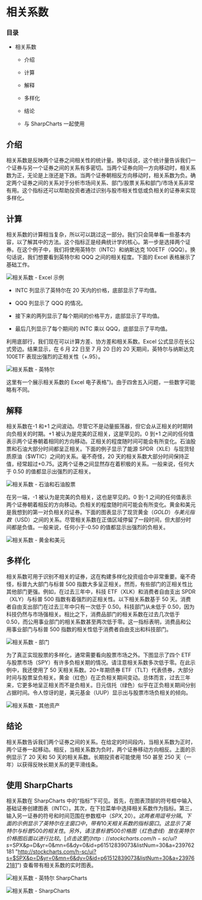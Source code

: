 # 相关系数 

### 目录

+   相关系数

    +   介绍

    +   计算

    +   解释

    +   多样化

    +   结论

    +   与 SharpCharts 一起使用

## 介绍

相关系数是反映两个证券之间相关性的统计量。换句话说，这个统计量告诉我们一个证券与另一个证券之间的关系有多密切。当两个证券向同一方向移动时，相关系数为正，无论是上涨还是下跌。当两个证券朝相反方向移动时，相关系数为负。确定两个证券之间的关系对于分析市场间关系、部门/股票关系和部门/市场关系非常有用。这个指标还可以帮助投资者通过识别与股市相关性低或负相关的证券来实现多样化。

## 计算

相关系数的计算相当复杂，所以可以跳过这一部分。我们只会简单看一些基本内容，以了解其中的方法。这个指标正是经典统计学的核心。第一步是选择两个证券。在这个例子中，我们将使用英特尔（INTC）和纳斯达克 100ETF（QQQ）。换句话说，我们想要看到英特尔和 QQQ 之间的相关程度。下面的 Excel 表格展示了基础工作。

![相关系数 - Excel 示例](img/77af7d6083199f02f34a7774a33c9762.jpg "相关系数 - Excel 示例")

+   INTC 列显示了英特尔在 20 天内的价格，底部显示了平均值。

+   QQQ 列显示了 QQQ 的情况。

+   接下来的两列显示了每个期间的价格平方，底部显示了平均值。

+   最后几列显示了每个期间的 INTC 乘以 QQQ，底部显示了平均值。

利用底部行，我们现在可以计算方差、协方差和相关系数。Excel 公式显示在长公式旁边。结果显示，在 6 月 22 日至 7 月 20 日的 20 天期间，英特尔与纳斯达克 100ETF 表现出强烈的正相关性（+.95）。

![相关系数 - 英特尔](img/5d49358a0e02c4ac44fcaf0d4cdc14b8.jpg "相关系数 - 英特尔")

这里有一个展示相关系数的 Excel 电子表格")。由于四舍五入问题，一些数字可能略有不同。

## 解释

相关系数在-1 和+1 之间波动。尽管它不是动量振荡器，但它会从正相关的时期转向负相关的时期。+1 被认为是完美的正相关，这是罕见的。0 到+1 之间的任何值表示两个证券朝着相同的方向移动。正相关的程度随时间可能会有所变化。石油股票和石油大部分时间都呈正相关。下面的例子显示了能源 SPDR（XLE）与现货轻质原油（$WTIC）之间的关系。毫不奇怪，20 天的相关系数大部分时间保持正值，经常超过+0.75。这两个证券之间显然存在着积极的关系。一般来说，任何大于 0.50 的值都显示出强烈的正相关。

![相关系数 - 石油和石油股票](img/b689c4126d59a296b4105f90068e9f98.jpg "相关系数 - 石油和石油股票")

在另一端，-1 被认为是完美的负相关，这也是罕见的。0 到-1 之间的任何值表示两个证券朝着相反的方向移动。负相关的程度随时间可能会有所变化。黄金和美元是我想到的第一对负相关的证券。下面的图表显示了现货黄金（$GOLD）与美元指数（$USD）之间的关系。尽管相关系数在正值区域停留了一段时间，但大部分时间都是负值。一般来说，任何小于-0.50 的值都显示出强烈的负相关。

![相关系数 - 黄金和美元](img/30b24667d3b93e41ffc9e418660a064f.jpg "相关系数 - 黄金和美元")

## 多样化

相关系数可用于识别不相关的证券，这在构建多样化投资组合中非常重要。毫不奇怪，标普九大部门与标普 500 指数大多呈正相关。然而，有些部门的正相关性比其他部门更强。例如，在过去三年中，科技 ETF（XLK）和消费者自由支出 SPDR（XLY）与标普 500 指数有着强烈的正相关性。以下相关系数基于 50 天。消费者自由支出部门在过去三年中只有一次低于 0.50。科技部门从未低于 0.50，因为科技仍然与市场强相关。相比之下，消费品部门的相关系数在过去几次低于 0.50，而公用事业部门的相关系数甚至两次低于零。这一指标表明，消费品和公用事业部门与标普 500 指数的相关性低于消费者自由支出和科技部门。

![相关系数 - 部门](img/05549c34a02e0df590bd58513dfa665b.jpg "相关系数 - 部门")

为了真正实现股票的多样化，通常需要看向股票市场之外。下图显示了四个 ETF 与股票市场（SPY）有许多负相关期的情况。请注意相关系数多次低于零。在此示例中，我还使用了 50 天相关系数。20+年期债券 ETF（TLT）代表债券，大部分时间与股票呈负相关。黄金（红色）在正负相关期间变动。总体而言，过去三年来，它更多地呈正相关而不是负相关。日元信托（绿色）似乎在正负相关期间分别占据时间。令人惊讶的是，美元基金（UUP）显示出与股票市场负相关的倾向。

![相关系数 - 其他资产](img/6b1d5a2cfae43db56646757cf0a11988.jpg "相关系数 - 其他资产")

## 结论

相关系数告诉我们两个证券之间的关系。在给定的时间段内，当相关系数为正时，两个证券一起移动。相反，当相关系数为负时，两个证券移动方向相反。上面的示例显示了 20 天和 50 天的相关系数。长期投资者可能使用 150 甚至 250 天（一年）以获得反映长期关系的更平滑线条。

## 使用 SharpCharts

相关系数在 SharpCharts 中的“指标”下可见。首先，在图表顶部的符号框中输入基础证券创建图表（INTC）。其次，在下拉菜单中选择相关系数作为指标。第三，输入另一证券的符号和时间范围在参数框中（$SPX,20）。这两者用逗号分隔。下面的示例显示了英特尔在主窗口中，带有 10 天相关系数的指标窗口。这显示了英特尔与标普 500 的相关性。另外，请注意标普 500 价格图（红色虚线）放在英特尔价格图后面以进行比较。[点击这里](http://stockcharts.com/h-sc/ui?s=$SPX&p=D&yr=0&mn=6&dy=0&id=p61512839073&listNum=30&a=239762181 "http://stockcharts.com/h-sc/ui?s=$SPX&p=D&yr=0&mn=6&dy=0&id=p61512839073&listNum=30&a=239762181") 查看带有相关系数的实时图表。

![相关系数 - 英特尔 SharpCharts](img/51c5ab73134bcf509d6ee450828be753.jpg "相关系数 - 英特尔 SharpCharts")

![相关系数 - SharpCharts](img/77da97cb5e6fe5079347dda736b8f9e4.jpg "相关系数 - SharpCharts")
